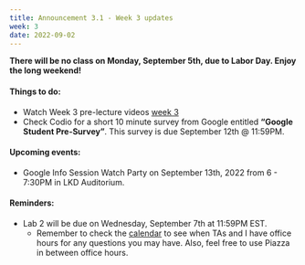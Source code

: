 ```yaml
---
title: Announcement 3.1 - Week 3 updates
week: 3
date: 2022-09-02
---
```


**There will be no class on Monday, September 5th, due to Labor Day. Enjoy the long weekend!**


#### Things to do:
* Watch Week 3 pre-lecture videos [week 3](https://www.hucs0.org/schedule/#week-3)
* Check Codio for a short 10 minute survey from Google entitled **“Google Student Pre-Survey”**. This survey is due September 12th @ 11:59PM.  

#### Upcoming events:

*   Google Info Session Watch Party on September 13th, 2022 from 6 - 7:30PM in LKD Auditorium. 
   
#### Reminders: 

* Lab 2 will be due on Wednesday, September 7th at 11:59PM EST. 
    * Remember to check the [calendar](https://hucs0.org/calendar) to see when TAs and I have office hours for any questions you may have. Also, feel free to use Piazza in between office hours.
